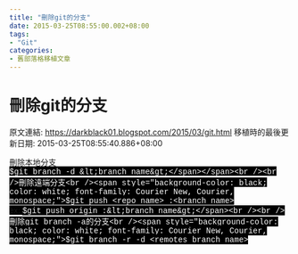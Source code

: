```yaml
---
title: "刪除git的分支"
date: 2015-03-25T08:55:00.002+08:00
tags: 
- "Git"
categories:
- 舊部落格移植文章
---
```


# 刪除git的分支

原文連結: https://darkblack01.blogspot.com/2015/03/git.html
移植時的最後更新日期: 2015-03-25T08:55:40.886+08:00

刪除本地分支<br /><span style="background-color: black;"><span style="color: white; font-family: Courier New, Courier, monospace;">$git branch -d &lt;branch name&gt;</span></span><br /><br />刪除遠端分支<br /><span style="background-color: black; color: white; font-family: Courier New, Courier, monospace;">$git push &lt;repo name&gt; :&lt;branch name&gt;</span><br />ex: <span style="background-color: black; color: white; font-family: Courier New, Courier, monospace;">$git push origin :&lt;branch name&gt;</span><br /><br />刪除git branch -a的分支<br /><span style="background-color: black; color: white; font-family: Courier New, Courier, monospace;">$git branch -r -d &lt;remotes branch name&gt;</span>
